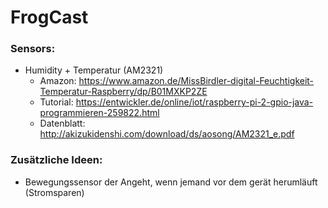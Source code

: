 # FrogCast


### Sensors:
- Humidity + Temperatur (AM2321)
    - Amazon: https://www.amazon.de/MissBirdler-digital-Feuchtigkeit-Temperatur-Raspberry/dp/B01MXKP2ZE
    - Tutorial: https://entwickler.de/online/iot/raspberry-pi-2-gpio-java-programmieren-259822.html
    - Datenblatt: http://akizukidenshi.com/download/ds/aosong/AM2321_e.pdf

### Zusätzliche Ideen: 
- Bewegungssensor der Angeht, wenn jemand vor dem gerät herumläuft (Stromsparen)